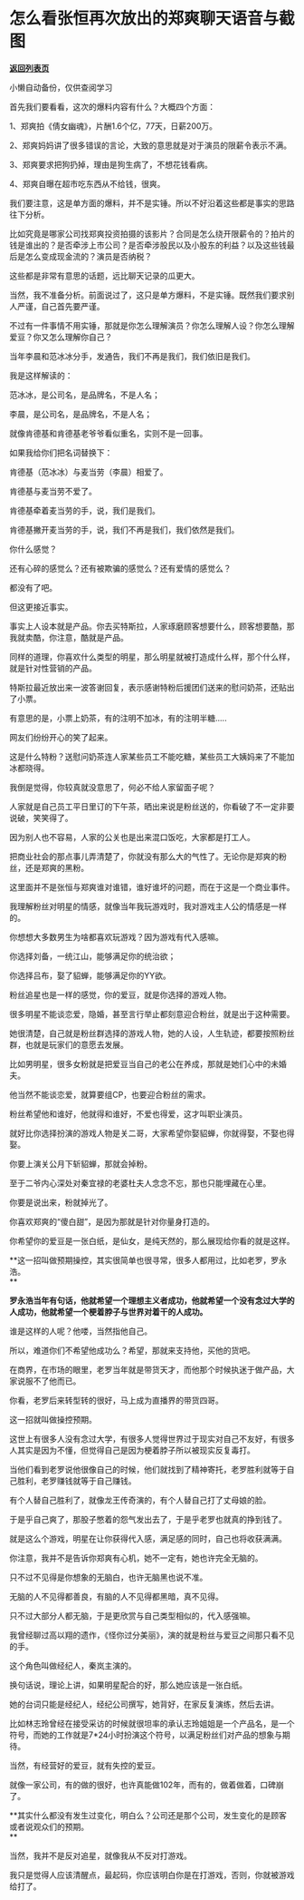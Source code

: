 # 怎么看张恒再次放出的郑爽聊天语音与截图

[**返回列表页**](/gzh/记忆承载3)

小懒自动备份，仅供查阅学习

首先我们要看看，这次的爆料内容有什么？大概四个方面：

  

1、郑爽拍《倩女幽魂》，片酬1.6个亿，77天，日薪200万。

2、郑爽妈妈讲了很多错误的言论，大致的意思就是对于演员的限薪令表示不满。

3、郑爽要求把狗扔掉，理由是狗生病了，不想花钱看病。

4、郑爽自曝在超市吃东西从不给钱，很爽。  

  

我们要注意，这是单方面的爆料，并不是实锤。所以不好沿着这些都是事实的思路往下分析。  

  

比如究竟是哪家公司找郑爽投资拍摄的该影片？合同是怎么绕开限薪令的？拍片的钱是谁出的？是否牵涉上市公司？是否牵涉股民以及小股东的利益？以及这些钱最后是怎么变成现金流的？演员是否纳税？  

  

这些都是非常有意思的话题，远比聊天记录的瓜更大。  

  

当然，我不准备分析。前面说过了，这只是单方爆料，不是实锤。既然我们要求别人严谨，自己首先要严谨。  

  

不过有一件事情不用实锤，那就是你怎么理解演员？你怎么理解人设？你怎么理解爱豆？你又怎么理解你自己？  

  

当年李晨和范冰冰分手，发通告，我们不再是我们，我们依旧是我们。  

  

我是这样解读的：

  

范冰冰，是公司名，是品牌名，不是人名；

李晨，是公司名，是品牌名，不是人名；

  

就像肯德基和肯德基老爷爷看似重名，实则不是一回事。  

  

如果我给你们把名词替换下：  

  

肯德基（范冰冰）与麦当劳（李晨）相爱了。

  

肯德基与麦当劳不爱了。

  

肯德基牵着麦当劳的手，说，我们是我们。  

  

肯德基撇开麦当劳的手，说，我们不再是我们，我们依然是我们。

  

你什么感觉？

  

还有心碎的感觉么？还有被欺骗的感觉么？还有爱情的感觉么？  

  

都没有了吧。

  

但这更接近事实。  

  

事实上人设本就是产品。你去买特斯拉，人家琢磨顾客想要什么，顾客想要酷，那我就卖酷，你注意，酷就是产品。

  

同样的道理，你喜欢什么类型的明星，那么明星就被打造成什么样，那个什么样，就是针对性营销的产品。

  

特斯拉最近放出来一波答谢回复，表示感谢特粉后援团们送来的慰问奶茶，还贴出了小票。  

  

有意思的是，小票上奶茶，有的注明不加冰，有的注明半糖.....

  

网友们纷纷开心的笑了起来。  

  

这是什么特粉？送慰问奶茶连人家某些员工不能吃糖，某些员工大姨妈来了不能加冰都晓得。  

  

我倒是觉得，你较真就没意思了，何必不给人家留面子呢？  

  

人家就是自己员工平日里订的下午茶，晒出来说是粉丝送的，你看破了不一定非要说破，笑笑得了。  

  

因为别人也不容易，人家的公关也是出来混口饭吃，大家都是打工人。  

  

把商业社会的那点事儿弄清楚了，你就没有那么大的气性了。无论你是郑爽的粉丝，还是郑爽的黑粉。  

  

这里面并不是张恒与郑爽谁对谁错，谁好谁坏的问题，而在于这是一个商业事件。

  

我理解粉丝对明星的情感，就像当年我玩游戏时，我对游戏主人公的情感是一样的。  

  

你想想大多数男生为啥都喜欢玩游戏？因为游戏有代入感嘛。

  

你选择刘备，一统江山，能够满足你的统治欲；

你选择吕布，娶了貂蝉，能够满足你的YY欲。

  

粉丝追星也是一样的感觉，你的爱豆，就是你选择的游戏人物。  

  

很多明星不能谈恋爱，隐婚，甚至言行举止都刻意迎合粉丝，就是出于这种需要。  

  

她很清楚，自己就是粉丝群选择的游戏人物，她的人设，人生轨迹，都要按照粉丝群，也就是玩家们的意愿去发展。

  

比如男明星，很多女粉就是把爱豆当自己的老公在养成，那就是她们心中的未婚夫。  

  

他当然不能谈恋爱，就算要组CP，也要迎合粉丝的需求。

  

粉丝希望他和谁好，他就得和谁好，不爱也得爱，这才叫职业演员。  

  

就好比你选择扮演的游戏人物是关二哥，大家希望你娶貂蝉，你就得娶，不娶也得娶。

  

你要上演关公月下斩貂蝉，那就会掉粉。

  

至于二爷内心深处对秦宜禄的老婆杜夫人念念不忘，那也只能埋藏在心里。

  

你要是说出来，粉就掉光了。

  

你喜欢郑爽的“傻白甜”，是因为那就是针对你量身打造的。

  

你希望你的爱豆是一张白纸，是仙女，是纯天然的，那么展现给你看的就是这样。

  

 **这一招叫做预期操控，其实很简单也很寻常，很多人都用过，比如老罗，罗永浩。  
**

  

 **罗永浩当年有句话，他就希望一个理想主义者成功，他就希望一个没有念过大学的人成功，他就希望一个梗着脖子与世界对着干的人成功。**

  

谁是这样的人呢？他喽，当然指他自己。  

  

所以，难道你们不希望他成功么？希望，那就来支持他，买他的货吧。

  

在商界，在市场的眼里，老罗当年就是带货天才，而他那个时候执迷于做产品，大家说服不了他而已。

  

你看，老罗后来转型转的很好，马上成为直播界的带货四哥。  

  

这一招就叫做操控预期。  

  

这世上有很多人没有念过大学，有很多人觉得世界过于现实对自己不友好，有很多人其实是因为不懂，但觉得自己是因为梗着脖子所以被现实反复毒打。

  

当他们看到老罗说他很像自己的时候，他们就找到了精神寄托，老罗胜利就等于自己胜利，老罗赚钱就等于自己赚钱。

  

有个人替自己胜利了，就像龙王传奇演的，有个人替自己打了丈母娘的脸。

  

于是乎自己爽了，那股子憋着的怨气发出去了，于是乎老罗也就真的挣到钱了。  

  

就是这么个游戏，明星在让你获得代入感，满足感的同时，自己也将收获满满。  

  

你注意，我并不是告诉你郑爽有心机，她不一定有，她也许完全无脑的。  

  

只不过不见得是你想象的无脑白，也许无脑黑也说不准。

  

无脑的人不见得都善良，有脑的人不见得都黑暗，真不见得。  

  

只不过大部分人都无脑，于是更欣赏与自己类型相似的，代入感强嘛。  

  

我曾经聊过高以翔的遗作，《怪你过分美丽》，演的就是粉丝与爱豆之间那只看不见的手。

  

这个角色叫做经纪人，秦岚主演的。

  

换句话说，理论上讲，如果明星配合的好，那么她应该是一张白纸。

  

她的台词只能是经纪人，经纪公司撰写，她背好，在家反复演练，然后去讲。

  

比如林志玲曾经在接受采访的时候就很坦率的承认志玲姐姐是一个产品名，是一个符号，而她的工作就是7*24小时扮演这个符号，以满足粉丝们对产品的想象与期待。

  

当然，有经营好的爱豆，就有失控的爱豆。  

  

就像一家公司，有的做的很好，也许真能做102年，而有的，做着做着，口碑崩了。

  

 **其实什么都没有发生过变化，明白么？公司还是那个公司，发生变化的是顾客或者说观众们的预期。  
**

  

当然，我并不是反对追星，就像我从不反对打游戏。  

  

我只是觉得人应该清醒点，最起码，你应该明白你是在打游戏，否则，你就被游戏给打了。

